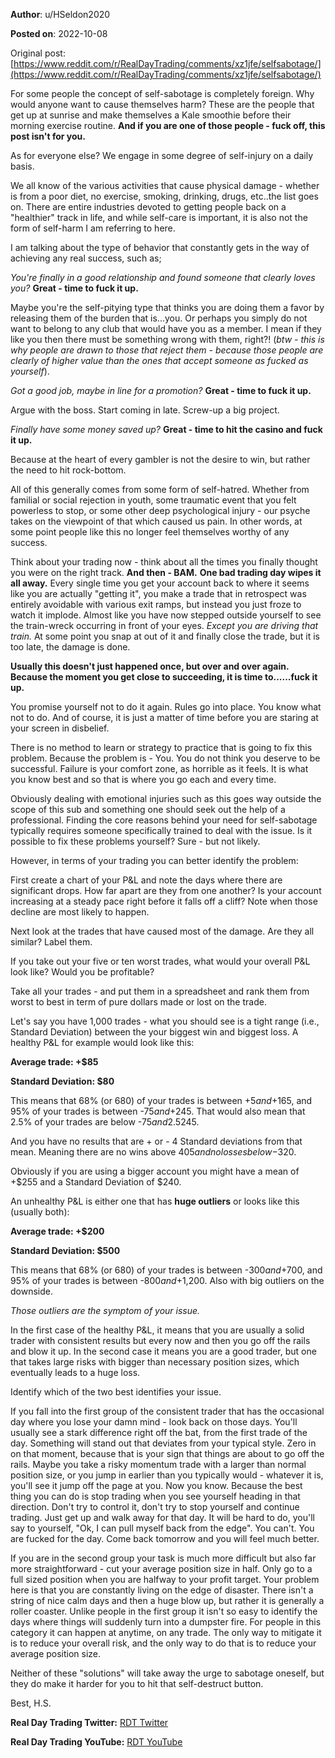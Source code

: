 **Author**: u/HSeldon2020

**Posted on**: 2022-10-08

Original post: [https://www.reddit.com/r/RealDayTrading/comments/xz1jfe/selfsabotage/](https://www.reddit.com/r/RealDayTrading/comments/xz1jfe/selfsabotage/)

For some people the concept of self-sabotage is completely foreign.  Why would anyone want to cause themselves harm?  These are the people that get up at sunrise and make themselves a Kale smoothie before their morning exercise routine.  **And if you are one of those people - fuck off, this post isn't for you.**

As for everyone else? We engage in some degree of self-injury on a daily basis.

We all know of the various activities that cause physical damage - whether is from a poor diet, no exercise, smoking, drinking, drugs, etc..the list goes on.  There are entire industries devoted to getting people back on a "healthier" track in life, and while self-care is important, it is also not the form of self-harm I am referring to here.

I am talking about the type of behavior that constantly gets in the way of achieving any real success, such as;

*You're finally in a good relationship and found someone that clearly loves you?* **Great - time to fuck it up.**

Maybe you're the self-pitying type that thinks you are doing them a favor by releasing them of the burden that is...you.  Or perhaps you simply do not want to belong to any club that would have you as a member.  I mean if they like you then there must be something wrong with them, right?!  (*btw - this is why people are drawn to those that reject them - because those people are clearly of higher value than the ones that accept someone as fucked as yourself*).

*Got a good job, maybe in line for a promotion?*  **Great - time to fuck it up.**

Argue with the boss. Start coming in late.  Screw-up a big project.

*Finally have some money saved up?* **Great - time to hit the casino and fuck it up.**

Because at the heart of every gambler is not the desire to win, but rather the need to hit rock-bottom.

All of this generally comes from some form of self-hatred.  Whether from familial or social rejection in youth, some traumatic event that you felt powerless to stop, or some other deep psychological injury - our psyche takes on the viewpoint of that which caused us pain.  In other words, at some point people like this no longer feel themselves worthy of any success.

Think about your trading now - think about all the times you finally thought you were on the right track.  **And then - BAM.**  **One bad trading day wipes it all away.**  Every single time you get your account back to where it seems like you are actually "getting it", you make a trade that in retrospect was entirely avoidable with various exit ramps, but instead you just froze to watch it implode.  Almost like you have now stepped outside yourself to see the train-wreck occurring in front of your eyes.  *Except you are driving that train.*  At some point you snap at out of it and finally close the trade, but it is too late, the damage is done.

**Usually this doesn't just happened once, but over and over again.  Because the moment you get close to succeeding, it is time to......fuck it up.**

You promise yourself not to do it again.  Rules go into place.  You know what not to do.  And of course, it is just a matter of time before you are staring at your screen in disbelief.

There is no method to learn or strategy to practice that is going to fix this problem.  Because the problem is - You.  You do not think you deserve to be successful. Failure is your comfort zone, as horrible as it feels.  It is what you know best and so that is where you go each and every time.

Obviously dealing with emotional injuries such as this goes way outside the scope of this sub and something one should seek out the help of a professional.  Finding the core reasons behind your need for self-sabotage typically requires someone specifically trained to deal with the issue. Is it possible to fix these problems yourself? Sure - but not likely.

However, in terms of your trading you can better identify the problem:

First create a chart of your P&L and note the days where there are significant drops.  How far apart are they from one another?  Is your account increasing at a steady pace right before it falls off a cliff?  Note when those decline are most likely to happen.

Next look at the trades that have caused most of the damage.  Are they all similar?  Label them.

If you take out your five or ten worst trades, what would your overall P&L look like?  Would you be profitable?

Take all your trades - and put them in a spreadsheet and rank them from worst to best in term of pure dollars made or lost on the trade.

Let's say you have 1,000 trades - what you should see is a tight range (i.e., Standard Deviation) between the your biggest win and biggest loss.  A healthy P&L for example would look like this:

**Average trade: +$85**

**Standard Deviation: $80**

This means that 68% (or 680) of your trades is between +$5 and +$165, and 95% of your trades is between -$75 and +$245.  That would also mean that 2.5% of your trades are below -$75 and 2.5% are above +$245.

And you have no results that are + or - 4 Standard deviations from that mean.  Meaning there are no wins above $405 and no losses below -$320.

Obviously if you are using a bigger account you might have a mean of +$255 and a Standard Deviation of $240.

An unhealthy P&L is either one that has **huge outliers** or looks like this (usually both):

**Average trade: +$200**

**Standard Deviation: $500**

This means that 68% (or 680) of your trades is between -$300 and +$700, and 95% of your trades is between -$800 and +$1,200.  Also with big outliers on the downside.

*Those outliers are the symptom of your issue.*

In the first case of the healthy P&L, it means that you are usually a solid trader with consistent results but every now and then you go off the rails and blow it up.  In the second case it means you are a good trader, but one that takes large risks with bigger than necessary position sizes, which eventually leads to a huge loss.

Identify which of the two best identifies your issue.

If you fall into the first group of the consistent trader that has the occasional day where you lose your damn mind - look back on those days.  You'll usually see a stark difference right off the bat, from the first trade of the day.  Something will stand out that deviates from your typical style.  Zero in on that moment, because that is your sign that things are about to go off the rails.  Maybe you take a risky momentum trade with a larger than normal position size, or you jump in earlier than you typically would - whatever it is, you'll see it jump off the page at you.  Now you know.  Because the best thing you can do is stop trading when you see yourself heading in that direction.  Don't try to control it, don't try to stop yourself and continue trading.  Just get up and walk away for that day.  It will be hard to do, you'll say to yourself, "Ok, I can pull myself back from the edge".  You can't.  You are fucked for the day. Come back tomorrow and you will feel much better.

If you are in the second group your task is much more difficult but also far more straightforward - cut your average position size in half.  Only go to a full sized position when you are halfway to your profit target.   Your problem here is that you are constantly living on the edge of disaster.  There isn't a string of nice calm days and then a huge blow up, but rather it is generally a roller coaster.  Unlike people in the first group it isn't so easy to identify the days where things will suddenly turn into a dumpster fire.  For people in this category it can happen at anytime, on any trade.  The only way to mitigate it is to reduce your overall risk, and the only way to do that is to reduce your average position size.

Neither of these "solutions" will take away the urge to sabotage oneself, but they do make it harder for you to hit that self-destruct button.

Best, H.S.

**Real Day Trading Twitter:** [RDT Twitter](https://twitter.com/realdaytrading)

**Real Day Trading YouTube:** [RDT YouTube](https://www.youtube.com/c/RealDayTrading)